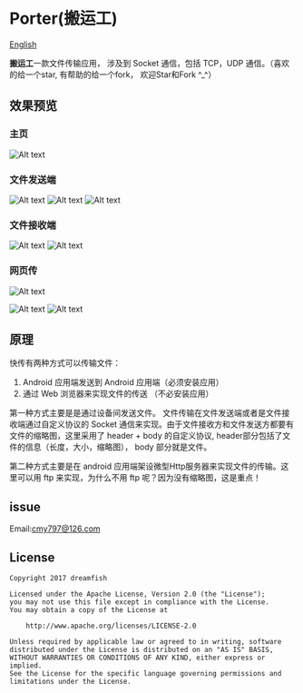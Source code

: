 # Porter(搬运工)
[English](https://github.com/dreamfish797/Porter/blob/master/README_EN.md)

**搬运工**一款文件传输应用， 涉及到 Socket 通信，包括 TCP，UDP 通信。（喜欢的给一个star, 有帮助的给一个fork， 欢迎Star和Fork ^_^）


## 效果预览

### 主页 ###
![Alt text](https://github.com/dreamfish797/Porter/blob/master/ScreenShot/home.gif)

### 文件发送端 ###
![Alt text](https://github.com/dreamfish797/Porter/blob/master/ScreenShot/fs_1.gif)
![Alt text](https://github.com/dreamfish797/Porter/blob/master/ScreenShot/fs_2.gif)
![Alt text](https://github.com/dreamfish797/Porter/blob/master/ScreenShot/fs_3.gif)
### 文件接收端 ###
![Alt text](https://github.com/dreamfish797/Porter/blob/master/ScreenShot/fr_1.gif)
![Alt text](https://github.com/dreamfish797/Porter/blob/master/ScreenShot/fr_2.gif)

### 网页传 ###
![Alt text](https://github.com/dreamfish797/Porter/blob/master/ScreenShot/w_1.gif)

![Alt text](https://github.com/dreamfish797/Porter/blob/master/ScreenShot/w_2.jpg)
![Alt text](https://github.com/dreamfish797/Porter/blob/master/ScreenShot/w_3.jpg)

## 原理


快传有两种方式可以传输文件：

1. Android 应用端发送到 Android 应用端（必须安装应用）
2. 通过 Web 浏览器来实现文件的传送 （不必安装应用）

第一种方式主要是是通过设备间发送文件。 文件传输在文件发送端或者是文件接收端通过自定义协议的 Socket 通信来实现。由于文件接收方和文件发送方都要有文件的缩略图，这里采用了 header + body 的自定义协议, header部分包括了文件的信息（长度，大小，缩略图）， body 部分就是文件。

第二种方式主要是在 android 应用端架设微型Http服务器来实现文件的传输。这里可以用 ftp 来实现，为什么不用 ftp 呢？因为没有缩略图，这是重点！

## issue

Email:cmy797@126.com


## License
    Copyright 2017 dreamfish

    Licensed under the Apache License, Version 2.0 (the "License");
    you may not use this file except in compliance with the License.
    You may obtain a copy of the License at
    
        http://www.apache.org/licenses/LICENSE-2.0
    
    Unless required by applicable law or agreed to in writing, software
    distributed under the License is distributed on an "AS IS" BASIS,
    WITHOUT WARRANTIES OR CONDITIONS OF ANY KIND, either express or implied.
    See the License for the specific language governing permissions and
    limitations under the License.
